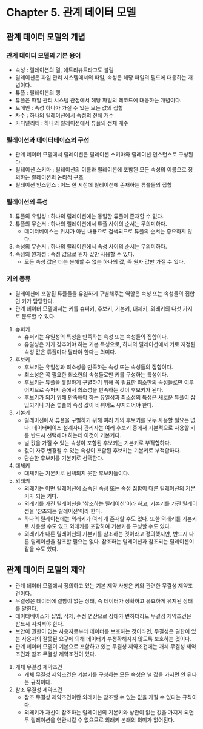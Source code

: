 # Chapter 5. 관계 데이터 모델

## 관계 데이터 모델의 개념
### 관계 데이터 모델의 기본 용어
- 속성 : 릴레이션의 열, 애트리뷰트라고도 불림
- 릴레이션은 파일 관리 시스템에서의 파일, 속성은 해당 파일의 필드에 대응하는 개념이다.
- 튜플 : 릴레이션의 행
- 튜플은 파일 관리 시스템 관점에서 해당 파일의 레코드에 대응하는 개념이다.
- 도메인 : 속성 하나가 가질 수 있는 모든 값의 집합
- 차수 : 하나의 릴레이션에서 속성의 전체 개수
- 카디널리티 : 하나의 릴레이션에서 튜플의 전체 개수
### 릴레이션과 데이터베이스의 구성
- 관계 데이터 모델에서 릴레이션은 릴레이션 스키마와 릴레이션 인스턴스로 구성된다.
- 릴레이션 스키마 : 릴레이션의 이름과 릴레이션에 포함된 모든 속성의 이름으로 정의하는 릴레이션의 논리적 구조
- 릴레이션 인스턴스 : 어느 한 시점에 릴레이션에 존재하는 튜플들의 집합
### 릴레이션의 특성
1. 튜플의 유일성 : 하나의 릴레이션에는 동일한 튜플이 존재할 수 없다.
2. 튜플의 무순서 : 하나의 릴레이션에서 튜플 사이의 순서는 무의미하다.
    - 데이터베이스는 위치가 아닌 내용으로 검색되므로 튜플의 순서는 중요하지 않다.
3. 속성의 무순서 : 하나의 릴레이션에서 속성 사이의 순서는 무의미하다.
4. 속성의 원자성 : 속성 값으로 원자 값만 사용할 수 있다.
    - 모든 속성 값은 더는 분해할 수 없는 하나의 값, 즉 원자 값만 가질 수 있다.
### 키의 종류
- 릴레이션에 포함된 튜플들을 유일하게 구별해주는 역할은 속성 또는 속성들의 집합인 키가 담당한다.
- 관계 데이터 모델에서는 키를 슈퍼키, 후보키, 기본키, 대체키, 외래키의 다섯 가지로 분류할 수 있다.
1. 슈퍼키
    - 슈퍼키는 유일성의 특성을 만족하는 속성 또는 속성들의 집합이다.
    - 유일성은 키가 갖추어야 하는 기본 특성으로, 하나의 릴레이션에서 키로 지정된 속성 값은 튜플마다 달라야 한다는 의미다.
2. 후보키
    - 후보키는 유일성과 최소성을 만족하는 속성 또는 속성들의 집합이다.
    - 최소성은 꼭 필요한 최소한의 속성들로만 키를 구성하는 특성이다.
    - 후보키는 튜플을 유일하게 구별하기 위해 꼭 필요한 최소한의 속성들로만 이루어지므로 슈퍼키 중에서 최소성을 만족하는 것이 후보키가 된다.
    - 후보키가 되기 위해 만족해야 하는 유일성과 최소성의 특성은 새로운 튜플이 삽입되거나 기존 튜플의 속성 값이 바뀌어도 유지되어야 한다.
3. 기본키 
    - 릴레이션에서 튜플을 구별하기 위해 여러 개의 후보키를 모두 사용할 필요는 없다. 데이터베이스 설계자나 관리자는 여러 후보키 중에서 기본적으로 사용할 키를 반드시 선택해야 하는데 이것이 기본키다.
    - 널 값을 가질 수 있는 속성이 포함된 후보키는 기본키로 부적합하다.
    - 값이 자주 변경될 수 있는 속성이 포함된 후보키는 기본키로 부적합하다.
    - 단순한 후보키를 기본키로 선택한다.
4. 대체키
    - 대체키는 기본키로 선택되지 못한 후보키들이다.
5. 외래키
    - 외래키는 어떤 릴레이션에 소속된 속성 또는 속성 집합이 다른 릴레이션의 기본키가 되는 키다.
    - 외래키를 가진 릴레이션을 '참조하는 릴레이션'이라 하고, 기본키를 가진 릴레이션을 '참조되는 릴레이션'이라 한다.
    - 하나의 릴레이션에는 외래키가 여러 개 존재할 수도 있다. 또한 외래키를 기본키로 사용할 수도 있고 외래키를 포함하여 기본키를 구성할 수도 있다.
    - 외래키가 다른 릴레이션의 기본키를 참조하는 것이라고 정의했지만, 반드시 다른 릴레이션을 참조할 필요는 없다. 참조하는 릴레이션과 참조되는 릴레이션이 같을 수도 있다.

## 관계 데이터 모델의 제약
- 관계 데이터 모델에서 정의하고 있는 기본 제약 사항은 키와 관련한 무결성 제약조건이다.
- 무결성은 데이터에 결함이 없는 상태, 즉 데이터가 정확하고 유효하게 유지된 상태를 말한다.
- 데이터베이스가 삽입, 삭제, 수정 연산으로 상태가 변하더라도 무결성 제약조건은 반드시 지켜져야 한다.
- 보안이 권한이 없는 사용자로부터 데이터를 보호하는 것이라면, 무결성은 권한이 있는 사용자의 잘못된 요구에 의해 데이터가 부정확해지지 않도록 보호하는 것이다.
- 관계 데이터 모델이 기본으로 포함하고 있는 무결성 제약조건에는 개체 무결성 제약조건과 참조 무결성 제약조건이 있다.
1. 개체 무결성 제약조건
    - 개체 무결성 제약조건은 기본키를 구성하는 모든 속성은 널 값을 가지면 안 된다는 규칙이다.
2. 참조 무결성 제약조건
    - 참조 무결성 제약조건이란 외래키는 참조할 수 없는 값을 가질 수 없다는 규칙이다.
    - 외래키가 자신이 참조하는 릴레이션의 기본키와 상관이 없는 값을 가지게 되면 두 릴레이션을 연관시킬 수 없으므로 외래키 본래의 의미가 없어진다.